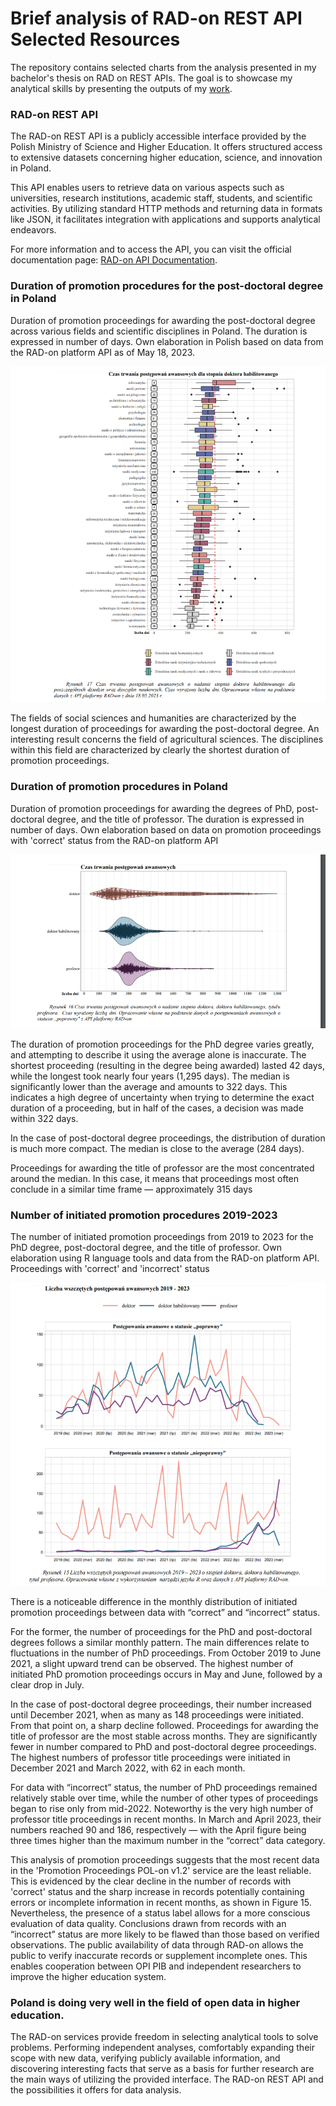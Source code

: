 # Brief analysis of RAD-on REST API Selected Resources

The repository contains selected charts from the analysis presented in my bachelor's thesis on RAD on REST APIs. The goal is to showcase my analytical skills by presenting the outputs of my [work](https://apd.polsl.pl/diplomas/14674/).

### RAD-on REST API

​The RAD-on REST API is a publicly accessible interface provided by the Polish Ministry of Science and Higher Education. It offers structured access to extensive datasets concerning higher education, science, and innovation in Poland.​

This API enables users to retrieve data on various aspects such as universities, research institutions, academic staff, students, and scientific activities. By utilizing standard HTTP methods and returning data in formats like JSON, it facilitates integration with applications and supports analytical endeavors.​

For more information and to access the API, you can visit the official documentation page: [RAD-on API Documentation](https://radon.nauka.gov.pl/api/katalog-udostepniania-danych).

### Duration of promotion procedures for the post-doctoral degree in Poland

Duration of promotion proceedings for awarding the post-doctoral degree across various fields and scientific disciplines in Poland. The duration is expressed in number of days. Own elaboration in Polish based on data from the RAD-on platform API as of May 18, 2023.

![Duration_of_promotion_procedures_for_the_post-doctoral_degree](images/Duration_of_promotion_procedures_for_the_post-doctoral_degree.png)

The fields of social sciences and humanities are characterized by the longest duration of proceedings for awarding the post-doctoral degree. An interesting result concerns the field of agricultural sciences. The disciplines within this field are characterized by clearly the shortest duration of promotion proceedings.

### Duration of promotion procedures in Poland

Duration of promotion proceedings for awarding the degrees of PhD, post-doctoral degree, and the title of professor. The duration is expressed in number of days. Own elaboration based on data on promotion proceedings with 'correct' status from the RAD-on platform API

![Duration_of_promotion_procedures](images/Duration_of_promotion_procedures.png)

The duration of promotion proceedings for the PhD degree varies greatly, and attempting to describe it using the average alone is inaccurate. The shortest proceeding (resulting in the degree being awarded) lasted 42 days, while the longest took nearly four years (1,295 days). The median is significantly lower than the average and amounts to 322 days. This indicates a high degree of uncertainty when trying to determine the exact duration of a proceeding, but in half of the cases, a decision was made within 322 days.

In the case of post-doctoral degree proceedings, the distribution of duration is much more compact. The median is close to the average (284 days).

Proceedings for awarding the title of professor are the most concentrated around the median. In this case, it means that proceedings most often conclude in a similar time frame — approximately 315 days

### Number of initiated promotion procedures 2019-2023

The number of initiated promotion proceedings from 2019 to 2023 for the PhD degree, post-doctoral degree, and the title of professor. Own elaboration using R language tools and data from the RAD-on platform API. Proceedings with 'correct' and 'incorrect' status

![Number_of_initiated_promotion_procedures_in_2019-2023](images/Number_of_initiated_promotion_procedures_in_2019-2023.png)

There is a noticeable difference in the monthly distribution of initiated promotion proceedings between data with “correct” and “incorrect” status.

For the former, the number of proceedings for the PhD and post-doctoral degrees follows a similar monthly pattern. The main differences relate to fluctuations in the number of PhD proceedings. From October 2019 to June 2021, a slight upward trend can be observed. The highest number of initiated PhD promotion proceedings occurs in May and June, followed by a clear drop in July.

In the case of post-doctoral degree proceedings, their number increased until December 2021, when as many as 148 proceedings were initiated. From that point on, a sharp decline followed. Proceedings for awarding the title of professor are the most stable across months. They are significantly fewer in number compared to PhD and post-doctoral degree proceedings. The highest numbers of professor title proceedings were initiated in December 2021 and March 2022, with 62 in each month.

For data with “incorrect” status, the number of PhD proceedings remained relatively stable over time, while the number of other types of proceedings began to rise only from mid-2022. Noteworthy is the very high number of professor title proceedings in recent months. In March and April 2023, their numbers reached 90 and 186, respectively — with the April figure being three times higher than the maximum number in the “correct” data category.

This analysis of promotion proceedings suggests that the most recent data in the 'Promotion Proceedings POL-on v1.2' service are the least reliable. This is evidenced by the clear decline in the number of records with 'correct' status and the sharp increase in records potentially containing errors or incomplete information in recent months, as shown in Figure 15. Nevertheless, the presence of a status label allows for a more conscious evaluation of data quality. Conclusions drawn from records with an “incorrect” status are more likely to be flawed than those based on verified observations. The public availability of data through RAD-on allows the public to verify inaccurate records or supplement incomplete ones. This enables cooperation between OPI PIB and independent researchers to improve the higher education system.

### Poland is doing very well in the field of open data in higher education.

The RAD-on services provide freedom in selecting analytical tools to solve problems. Performing independent analyses, comfortably expanding their scope with new data, verifying publicly available information, and discovering interesting facts that serve as a basis for further research are the main ways of utilizing the provided interface. The RAD-on REST API and the possibilities it offers for data analysis.
